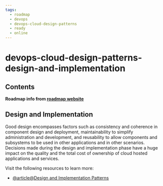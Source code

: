 ```yaml
---
tags:
  - roadmap
  - devops
  - devops-cloud-design-patterns
  - ready
  - online
---
```


# devops-cloud-design-patterns-design-and-implementation

## Contents

__Roadmap info from [roadmap website](https://roadmap.sh/devops/design-and-implementation@1_NRXjckZ0F8EtEmgixqz)__

## Design and Implementation

Good design encompasses factors such as consistency and coherence in component design and deployment, maintainability to simplify administration and development, and reusability to allow components and subsystems to be used in other applications and in other scenarios. Decisions made during the design and implementation phase have a huge impact on the quality and the total cost of ownership of cloud hosted applications and services.

Visit the following resources to learn more:

* [@article@Design and Implementation Patterns](https://docs.microsoft.com/en-us/azure/architecture/patterns/category/design-implementation)
